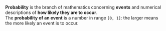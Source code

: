 **Probability** is the branch of mathematics concerning **events** and numerical descriptions of **how likely they are to occur**.<br>
The **probability of an event** is a number in range `[0, 1]`: the larger means the more likely an event is to occur.<br>

